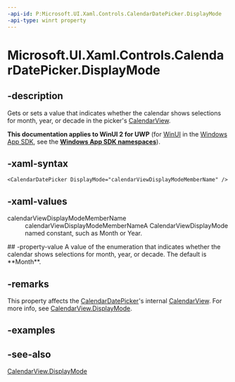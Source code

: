 ```yaml
---
-api-id: P:Microsoft.UI.Xaml.Controls.CalendarDatePicker.DisplayMode
-api-type: winrt property
---
```


<!-- Property syntax
public Windows.UI.Xaml.Controls.CalendarViewDisplayMode DisplayMode { get;  set; }
-->

# Microsoft.UI.Xaml.Controls.CalendarDatePicker.DisplayMode

## -description
Gets or sets a value that indicates whether the calendar shows selections for month, year, or decade in the picker's [CalendarView](calendarview.md).

**This documentation applies to WinUI 2 for UWP** (for [WinUI](/windows/apps/winui/winui3/) in the [Windows App SDK](/windows/apps/windows-app-sdk/), see the **[Windows App SDK namespaces](/windows/windows-app-sdk/api/winrt/)**).

## -xaml-syntax
```xaml
<CalendarDatePicker DisplayMode="calendarViewDisplayModeMemberName" />
```


## -xaml-values
<dl><dt>calendarViewDisplayModeMemberName</dt><dd>calendarViewDisplayModeMemberNameA CalendarViewDisplayMode named constant, such as Month or Year.</dd>
</dl>
## -property-value
A value of the enumeration that indicates whether the calendar shows selections for month, year, or decade. The default is **Month**.

## -remarks
This property affects the [CalendarDatePicker](calendardatepicker.md)'s internal [CalendarView](calendarview.md). For more info, see [CalendarView.DisplayMode](calendarview_displaymode.md).

## -examples

## -see-also
[CalendarView.DisplayMode](calendarview_displaymode.md)
